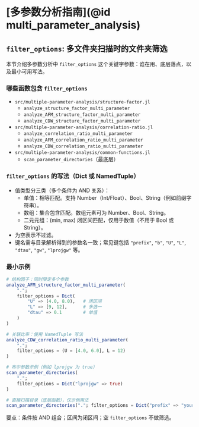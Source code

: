 # [多参数分析指南](@id multi_parameter_analysis)

## `filter_options`: 多文件夹扫描时的文件夹筛选

本节介绍多参数分析中 `filter_options` 这个关键字参数：谁在用、底层落点，以及最小可用写法。

### 哪些函数包含 `filter_options`

- `src/multiple-parameter-analysis/structure-factor.jl`
  - `analyze_structure_factor_multi_parameter`
  - `analyze_AFM_structure_factor_multi_parameter`
  - `analyze_CDW_structure_factor_multi_parameter`
- `src/multiple-parameter-analysis/correlation-ratio.jl`
  - `analyze_correlation_ratio_multi_parameter`
  - `analyze_AFM_correlation_ratio_multi_parameter`
  - `analyze_CDW_correlation_ratio_multi_parameter`
- `src/multiple-parameter-analysis/common-functions.jl`
  - `scan_parameter_directories`（最底层）

### `filter_options` 的写法（Dict 或 NamedTuple）

- 值类型分三类（多个条件为 AND 关系）：
  - 单值：相等匹配。支持 Number（Int/Float）、Bool、String（例如前缀字符串）。
  - 数组：集合包含匹配。数组元素可为 Number、Bool、String。
  - 二元元组：(min, max) 闭区间匹配，仅用于数值（不用于 Bool 或 String）。
- 为空表示不过滤。
- 键名需与目录解析得到的参数名一致；常见键包括 `"prefix"`, `"b"`, `"U"`, `"L"`, `"dtau"`, `"gw"`, `"lprojgw"` 等。

### 最小示例

```julia
# 结构因子：同时限定多个参数
analyze_AFM_structure_factor_multi_parameter(
    ".";
    filter_options = Dict(
        "U" => (4.0, 8.0),   # 闭区间
        "L" => [9, 12],      # 多选一
        "dtau" => 0.1        # 单值
    )
)
```

```julia
# 关联比率：使用 NamedTuple 写法
analyze_CDW_correlation_ratio_multi_parameter(
    ".";
    filter_options = (U = [4.0, 6.0], L = 12)
)
```

```julia
# 布尔参数示例（例如 lprojgw 为 true）
scan_parameter_directories(
    ".";
    filter_options = Dict("lprojgw" => true)
)
```

```julia
# 直接扫描目录（底层函数），仅示例用法
scan_parameter_directories("."; filter_options = Dict("prefix" => "your_prefix"))
```

要点：条件按 AND 组合；区间为闭区间；空 `filter_options` 不做筛选。

